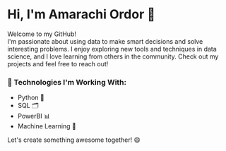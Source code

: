 # Hi, I'm Amarachi Ordor 👋  

Welcome to my GitHub!  
I'm passionate about using data to make smart decisions and solve interesting problems. I enjoy exploring new tools and techniques in data science, and I love learning from others in the community. Check out my projects and feel free to reach out!

### 🔧 Technologies I'm Working With:
- Python 🐍
- SQL 🗂️
- PowerBI 📊
- Machine Learning 🤖

Let's create something awesome together! 😄

<!---
AmarachOrdor18/AmarachOrdor18 is a ✨ special ✨ repository because its `README.md` (this file) appears on your GitHub profile.
You can click the Preview link to take a look at your changes.
--->
